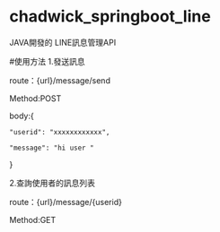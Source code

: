 # chadwick_springboot_line
JAVA開發的 LINE訊息管理API

#使用方法
1.發送訊息

route：{url}/message/send

Method:POST

body:{

    "userid": "xxxxxxxxxxxx",

    "message": "hi user "

}

2.查詢使用者的訊息列表

route：{url}/message/{userid}

Method:GET
